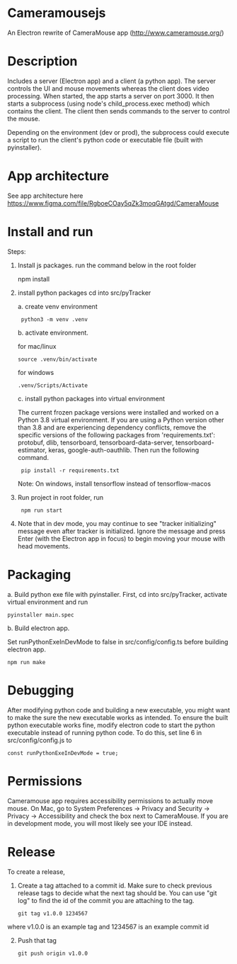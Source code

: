# Cameramousejs

An Electron rewrite of CameraMouse app (http://www.cameramouse.org/)

# Description

Includes a server (Electron app) and a client (a python app). The server controls the UI and mouse movements whereas the client does video processing. When started, the app starts a server on port 3000. It then starts a subprocess (using node's child_process.exec method) which contains the client. The client then sends commands to the server to control the mouse.

Depending on the environment (dev or prod), the subprocess could execute a script to run the client's python code or executable file (built with pyinstaller).

# App architecture

See app architecture here https://www.figma.com/file/RgboeCOay5qZk3moqGAtgd/CameraMouse

# Install and run

Steps:

1.  Install js packages. run the command below in the root folder

    npm install

2.  install python packages
    cd into src/pyTracker

    a. create venv environment

         python3 -m venv .venv

    b. activate environment.

    for mac/linux

        source .venv/bin/activate

    for windows

        .venv/Scripts/Activate

    c. install python packages into virtual environment

    The current frozen package versions were installed and worked on a Python 3.8 virtual environment. If you are using a Python version other than 3.8 and are experiencing dependency conflicts, remove the specific versions of the following packages from 'requirements.txt': protobuf, dlib, tensorboard, tensorboard-data-server, tensorboard-estimator, keras, google-auth-oauthlib. Then run the following command.

         pip install -r requirements.txt

    Note: On windows, install tensorflow instead of tensorflow-macos

3.  Run project
    in root folder, run

         npm run start

4.  Note that in dev mode, you may continue to see "tracker initializing" message even after tracker is initialized. Ignore the message and press Enter (with the Electron app in focus) to begin moving your mouse with head movements.

# Packaging

a. Build python exe file with pyinstaller. First, cd into src/pyTracker, activate virtual environment and run

    pyinstaller main.spec

b. Build electron app.

Set runPythonExeInDevMode to false in src/config/config.ts before building electron app.

    npm run make

# Debugging

After modifying python code and building a new executable, you might want to make the sure the new executable works as intended. To ensure the built python executable works fine, modify electron code to start the python executable instead of running python code. To do this, set line 6 in src/config/config.js to

    const runPythonExeInDevMode = true;

# Permissions

Cameramouse app requires accessibility permissions to actually move mouse. On Mac, go to System Preferences -> Privacy and Security -> Privacy -> Accessibility and check the box next to CameraMouse. If you are in development mode, you will most likely see your IDE instead.

# Release

To create a release,

1.  Create a tag attached to a commit id. Make sure to check previous release tags to decide what the next tag should be. You can use "git log" to find the id of the commit you are attaching to the tag.

        git tag v1.0.0 1234567

where v1.0.0 is an example tag and 1234567 is an example commit id

2.  Push that tag

        git push origin v1.0.0

